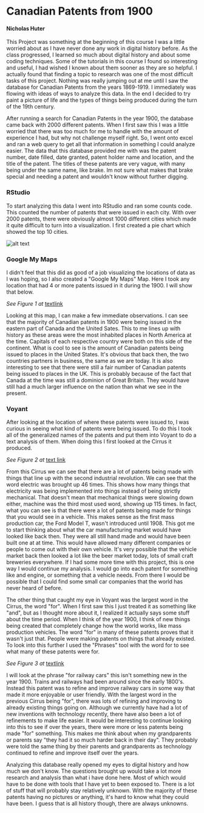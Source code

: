 # Canadian Patents from 1900

#### Nicholas Huter

This Project was something at the beginning of this course I was a little worried about as I have never done any work in digital history before. As the class progressed, I learned so much about digital history and about some coding techniques. Some of the tutorials in this course I found so interesting and useful, I had wished I known about them sooner as they are so helpful. I actually found that finding a topic to research was one of the most difficult tasks of this project. Nothing was really jumping out at me until I saw the database for Canadian Patents from the years 1869-1919. I immediately was flowing with ideas of ways to analyze this data. In the end I decided to try paint a picture of life and the types of things being produced during the turn of the 19th century.

After running a search for Canadian Patents in the year 1900, the database came back with 2000 different patents. When I first saw this I was a little worried that there was too much for me to handle with the amount of experience I had, but why not challenge myself right. So, I went onto excel and ran a web query to get all that information in something I could analyze easier. The data that this database provided me with was the patent number, date filled, date granted, patent holder name and location, and the title of the patent. The titles of these patents are very vague, with many being under the same name, like brake. Im not sure what makes that brake special and needing a patent and wouldn't know without further digging.

### RStudio

To start analyzing this data I went into RStudio and ran some counts code. This counted the number of patents that were issued in each city. With over 2000 patents, there were obviously almost 1000 different cities which made it quite difficult to turn into a visualization. I first created a pie chart which showed the top 10 cities.

![alt text](/https://github.com/nich4520/Part-4/blob/main/repository-4/Pie-Chart.png)

### Google My Maps

I didn't feel that this did as good of a job visualizing the locations of data as I was hoping, so I also created a "Google My Maps" Map. Here I took any location that had 4 or more patents issued in it during the 1900. I will show that below.

_See Figure 1 at_ [textlink](https://nich4520.github.io/Part-4/)

Looking at this map, I can make a few immediate observations. I can see that the majority of Canadian patents in 1900 were being issued in the eastern part of Canada and the United Sates. This to me lines up with history as these areas were the most inhabited places in North America at the time. Capitals of each respective country were both on this side of the continent. What is cool to see is the amount of Canadian patents being issued to places in the United States. It's obvious that back then, the two countries partners in business, the same as we are today. It is also interesting to see that there were still a fair number of Canadian patents being issued to places in the UK. This is probably because of the fact that Canada at the time was still a dominion of Great Britain. They would have still had a much larger influence on the nation than what we see in the present.

### Voyant

After looking at the location of where these patents were issued to, I was curious in seeing what kind of patents were being issued. To do this I took all of the generalized names of the patents and put them into Voyant to do a text analysis of them. When doing this I first looked at the Cirrus it produced.

_See Figure 2 at_ [text link](https://nich4520.github.io/Part-4/)

From this Cirrus we can see that there are a lot of patents being made with things that line up with the second industrial revolution. We can see that the word electric was brought up 46 times. This shows how many things that electricity was being implemented into things instead of being strictly mechanical. That doesn't mean that mechanical things were slowing down either, machine was the third most used word, showing up 115 times. In fact, what you can see is that there were a lot of patents being made for things that you would see in a vehicle. This makes sense as the first mass production car, the Ford Model T, wasn't introduced until 1908. This got me to start thinking about what the car manufacturing market would have looked like back then. They were all still hand made and would have been built one at at time. This would have allowed many different companies or people to come out with their own vehicle. It's very possible that the vehicle market back then looked a lot like the beer market today, lots of small craft breweries everywhere. If I had some more time with this project, this is one way I would continue my analysis. I would go into each patent for something like and engine, or something that a vehicle needs. From there I would be possible that I could find some small car companies that the world has never heard of before.

The other thing that caught my eye in Voyant was the largest word in the Cirrus, the word "for". When I first saw this I just treated it as something like "and", but as I thought more about it, I realized it actually says some stuff about the time period. When I think of the year 1900, I think of new things being created that completely change how the world works, like mass production vehicles. The word "for" in many of these patents proves that it wasn't just that. People were making patents on things that already existed. To look into this further I used the "Phrases" tool with the word for to see what many of these patents were for.

_See Figure 3 at_ [textlink](https://nich4520.github.io/Part-4/)

I will look at the phrase "for railway cars" this isn't something new in the year 1900. Trains and railways had been around since the early 1800's. Instead this patent was to refine and improve railway cars in some way that made it more enjoyable or user friendly. With the largest word in the previous Cirrus being "for", there was lots of refining and improving to already existing things going on. Although we currently have had a lot of new inventions with technology recently, there have also been a lot of refinements to make life easier. It would be interesting to continue looking into this to see if over the years, there were more or less patents being made "for" something. This makes me think about when my grandparents or parents say "they had it so much harder back in their day". They probably were told the same thing by their parents and grandparents as technology continued to refine and improve itself over the years.

Analyzing this database really opened my eyes to digital history and how much we don't know. The questions brought up would take a lot more research and analysis than what i have done here. Most of which would have to be done with tools that I have yet to been exposed to. There is a lot of stuff that will probably stay relatively unknown. With the majority of these patents having no pictures or anything, it's hard to know what they could have been. I guess that is all history though, there are always unknowns.
